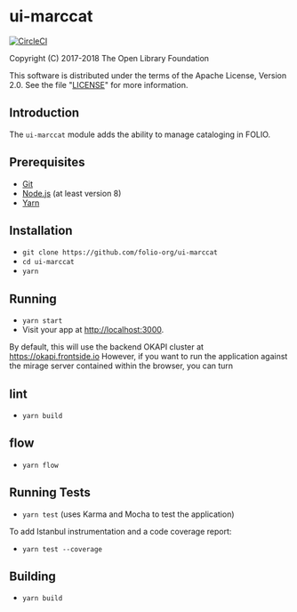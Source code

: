 # ui-marccat

[![CircleCI](https://circleci.com/gh/atcult/ui-cataloging.svg?style=svg)](https://circleci.com/gh/atcult/ui-cataloging)

Copyright (C) 2017-2018 The Open Library Foundation

This software is distributed under the terms of the Apache License,
Version 2.0. See the file "[LICENSE](LICENSE)" for more information.

## Introduction
The `ui-marccat` module adds the ability to manage cataloging in FOLIO.

## Prerequisites

* [Git](https://git-scm.com/)
* [Node.js](https://nodejs.org/) (at least version 8)
* [Yarn](https://yarnpkg.com/)

## Installation

* `git clone https://github.com/folio-org/ui-marccat`
* `cd ui-marccat`
* `yarn`

## Running

* `yarn start`
* Visit your app at [http://localhost:3000](http://localhost:3000).

By default, this will use the backend OKAPI cluster at
https://okapi.frontside.io However, if you want to run the application
against the mirage server contained within the browser, you can turn

## lint

* `yarn build`

## flow

* `yarn flow`

## Running Tests

* `yarn test` (uses Karma and Mocha to test the application)

To add Istanbul instrumentation and a code coverage report:
* `yarn test --coverage`

## Building

* `yarn build`
